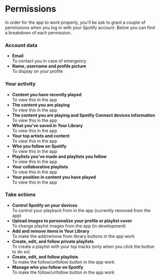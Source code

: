 # Permissions

In order for the app to work properly, you'll be ask to grant a couple of permissions when you log in with your Spotify account. Below you can find a breakdown of each permission.

### Account data

- **Email**<br>
  To contact you in case of emergency
- **Name, username and profile picture**<br>
  To display on your profile

### Your activity

- **Content you have recently played**<br>
  To view this in the app
- **The content you are playing**<br>
  To view this in the app
- **The content you are playing and Spotify Connect devices information**<br>
  To view this in the app
- **What you’ve saved in Your Library**<br>
  To view this in the app
- **Your top artists and content**<br>
  To view this in the app
- **Who you follow on Spotify**<br>
  To view this in the app
- **Playlists you’ve made and playlists you follow**<br>
  To view this in the app
- **Your collaborative playlists**<br>
  To view this in the app
- **Your position in content you have played**<br>
  To view this in the app

### Take actions

- **Control Spotify on your devices**<br>
  To control your playback from in the app (currently removed from the app)
- **Upload images to personalize your profile or playlist cover**<br>
  To change playlist images from the app (in development)
- **Add and remove items in Your Library**<br>
  To make the add/remove from library buttons in the app work
- **Create, edit, and follow private playlists**<br>
  To create a playlist with your top tracks (only when you click the button to do so)
- **Create, edit, and follow playlists**<br>
  To make the follow/unfollow button in the app work
- **Manage who you follow on Spotify**<br>
  To make the follow/unfollow button in the app work
